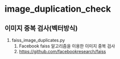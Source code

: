 # image_duplication_check
## 이미지 중복 검사(벡터방식)

1. faiss_image_duplicates.py
   1. Facebook faiss 알고리즘을 이용한 이미지 중복 검사
   2. https://github.com/facebookresearch/faiss


